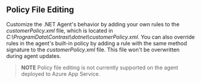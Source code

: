 <!--
title: "Level 2 Rules - Introduction"
description: "Introduction to .NET Level 2 Rules"
tags: "installation policy customization rules level agent .Net"
-->

## Policy File Editing

Customize the .NET Agent's behavior by adding your own rules to the *customerPolicy.xml* file, which is located in *C:\ProgramData\Contrast\dotnet\customerPolicy.xml*. You can also override rules in the agent's built-in policy by adding a rule with the same method signature to the *customerPolicy.xml* file. This file won't be overwritten during agent updates.

>**NOTE** Policy file editing is not currently supported on the agent deployed to Azure App Service.